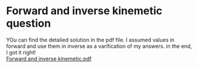# Forward and inverse kinemetic question
YOu can find the detalied solution in the pdf file. I assumed values in forward and use them in inverse as a varification of my answers. in the end, I got it right! <br>
[Forward and inverse kinemetic.pdf](https://github.com/user-attachments/files/16242084/Forward.and.inverse.kinemetic.pdf)
